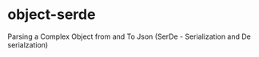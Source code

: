 # object-serde
Parsing a Complex Object from and To Json (SerDe - Serialization and De serialzation)

